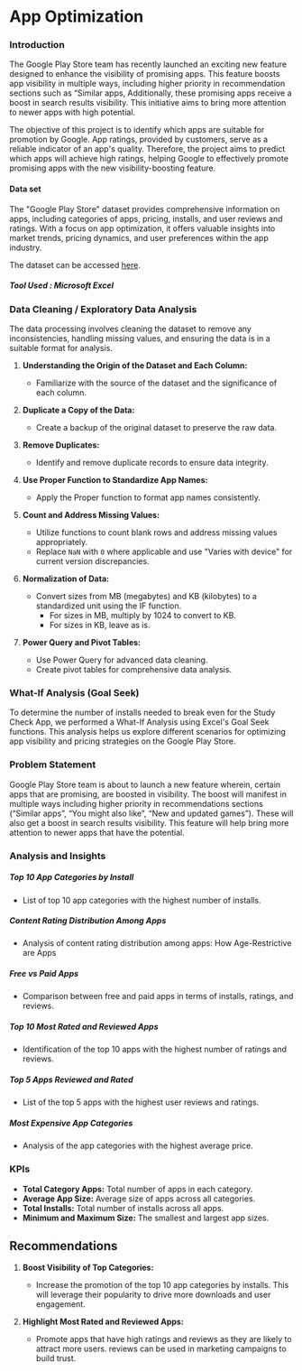 # App Optimization

### Introduction

The Google Play Store team has recently launched an exciting new feature designed to enhance the visibility of promising apps. This feature boosts app visibility in multiple ways, including higher priority in recommendation sections such as “Similar apps, Additionally, these promising apps receive a boost in search results visibility. This initiative aims to bring more attention to newer apps with high potential.

The  objective of this project is to identify which apps are suitable for promotion by Google. App ratings, provided by customers, serve as a reliable indicator of an app's quality. Therefore, the project aims to predict which apps will achieve high ratings, helping Google to effectively promote promising apps with the new visibility-boosting feature.

#### Data set 
The "Google Play Store" dataset provides comprehensive information on apps, including categories of apps, pricing, installs, and user reviews and ratings. With a focus on app optimization, it offers valuable insights into market trends, pricing dynamics, and user preferences within the app industry.

The dataset can be accessed [here](https://www.kaggle.com/datasets/madhav000/playstore-analysis).

##### Tool Used : Microsoft Excel

### Data Cleaning / Exploratory Data Analysis

The data processing involves cleaning the dataset to remove any inconsistencies, handling missing values, and ensuring the data is in a suitable format for analysis.

1. **Understanding the Origin of the Dataset and Each Column:**
   - Familiarize with the source of the dataset and the significance of each column.

2. **Duplicate a Copy of the Data:**
   - Create a backup of the original dataset to preserve the raw data.

3. **Remove Duplicates:**
   - Identify and remove duplicate records to ensure data integrity.

4. **Use Proper Function to Standardize App Names:**
   - Apply the Proper function to format app names consistently.

5. **Count and Address Missing Values:**
   - Utilize functions to count blank rows and address missing values appropriately.
   - Replace `NaN` with `0` where applicable and use "Varies with device" for current version discrepancies.

6. **Normalization of Data:**
   - Convert sizes from MB (megabytes) and KB (kilobytes) to a standardized unit using the IF function.
     - For sizes in MB, multiply by 1024 to convert to KB.
     - For sizes in KB, leave as is.
     
7. **Power Query and Pivot Tables:**
   - Use Power Query for advanced data cleaning.
   - Create pivot tables for comprehensive data analysis.
  
 ###  What-If Analysis (Goal Seek)
 To determine the number of installs needed to break even for the Study Check App, we performed a What-If Analysis using Excel's Goal Seek functions. This analysis helps us explore different scenarios for 
 optimizing app visibility and pricing strategies on the Google Play Store. 

 ### Problem Statement
 Google Play Store team is about to launch a new feature wherein, certain apps that are promising, are boosted in visibility. The boost will manifest in multiple ways including higher priority in recommendations sections (“Similar apps”, “You might also like”, “New and updated games”). These will also get a boost in search results visibility. This feature will help bring more attention to newer apps that have the potential.

### Analysis and Insights

##### Top 10 App Categories by Install
- List of top 10 app categories with the highest number of installs.

##### Content Rating Distribution Among Apps
- Analysis of content rating distribution among apps: How Age-Restrictive are Apps

##### Free vs Paid Apps
- Comparison between free and paid apps in terms of installs, ratings, and reviews.

##### Top 10 Most Rated and Reviewed Apps
- Identification of the top 10 apps with the highest number of ratings and reviews.

##### Top 5 Apps Reviewed and Rated
- List of the top 5 apps with the highest user reviews and ratings.

##### Most Expensive App Categories
- Analysis of the app categories with the highest average price.

### KPIs
- **Total Category Apps:** Total number of apps in each category.
- **Average App Size:** Average size of apps across all categories.
- **Total Installs:** Total number of installs across all apps.
- **Minimum and Maximum Size:** The smallest and largest app sizes.

## Recommendations

1. **Boost Visibility of Top Categories:**
   - Increase the promotion of the top 10 app categories by installs. This will leverage their popularity to drive more downloads and user engagement.

2. **Highlight Most Rated and Reviewed Apps:**
   - Promote apps that have high ratings and reviews as they are likely to attract more users. reviews can be used in marketing campaigns to build trust.



     

